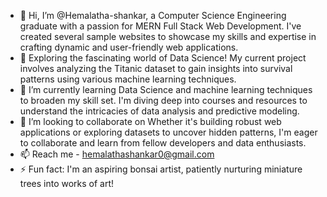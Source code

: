 - 👋 Hi, I’m @Hemalatha-shankar, a Computer Science Engineering graduate with a passion for MERN Full Stack Web Development. I've created several sample websites to showcase my skills and expertise in crafting dynamic and user-friendly web applications.
- 👀 Exploring the fascinating world of Data Science! My current project involves analyzing the Titanic dataset to gain insights into survival patterns using various machine learning techniques.
- 🌱 I’m currently learning Data Science and machine learning techniques to broaden my skill set. I'm diving deep into courses and resources to understand the intricacies of data analysis and predictive modeling.
- 💞️ I’m looking to collaborate on Whether it's building robust web applications or exploring datasets to uncover hidden patterns, I'm eager to collaborate and learn from fellow developers and data enthusiasts.
- 📫 Reach me - hemalathashankar0@gmail.com 
- ⚡ Fun fact: I'm an aspiring bonsai artist, patiently nurturing miniature trees into works of art!

<!---
Hemalatha-shankar/Hemalatha-shankar is a ✨ special ✨ repository because its `README.md` (this file) appears on your GitHub profile.
You can click the Preview link to take a look at your changes.
--->
